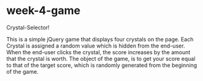 # week-4-game

Crystal-Selector!

This is a simple jQuery game that displays four crystals on the page. Each Crystal is assigned a random value which is hidden from the end-user. When the end-user clicks the crystal, the score increases by the amount that the crystal is worth. The object of the game, is to get your score equal to that of the target score, which is randomly generated from the beginning of the game.
